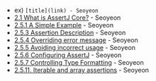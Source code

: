 - ex) `[title](link) - Seoyeon`
- [2.1 What is AssertJ Core?](https://github.com/yeonise/daily-code-snippets/blob/main/AssertJ/Core/2-1-what-is-assertJ-core.md) - Seoyeon
- [2.5.1 A Simple Example](https://github.com/yeonise/daily-code-snippets/blob/main/AssertJ/Core/2-5-1-a-simple-example.md) - Seoyeon
- [2.5.3 Assertion Description](https://github.com/yeonise/daily-code-snippets/blob/main/AssertJ/Core/2-5-3-assertion-description.md) - Seoyeon
- [2.5.4 Overriding error message](https://github.com/yeonise/daily-code-snippets/blob/main/AssertJ/Core/2-5-4-overriding-error-message.md) - Seoyeon
- [2.5.5 Avoiding incorrect usage](https://github.com/yeonise/daily-code-snippets/blob/main/AssertJ/Core/2-5-5-avoiding-incorrect-usage.md) - Seoyeon
- [2.5.6 Configuring AssertJ](https://github.com/yeonise/daily-code-snippets/blob/main/AssertJ/Core/2-5-6-configuring-assertJ.md) - Seoyeon
- [2.5.7 Controlling Type Formatting](https://github.com/yeonise/daily-code-snippets/blob/main/AssertJ/Core/2-5-7-controlling-type-formatting.md) - Seoyeon
- [2.5.11. Iterable and array assertions](https://github.com/yeonise/daily-code-snippets/blob/main/AssertJ/Core/2-5-11-iterable-and-array-assertions.md) - Seoyeon
